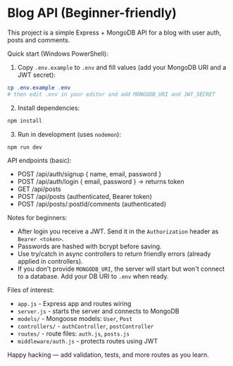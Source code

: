 # Blog API (Beginner-friendly)

This project is a simple Express + MongoDB API for a blog with user auth, posts and comments.

Quick start (Windows PowerShell):

1. Copy `.env.example` to `.env` and fill values (add your MongoDB URI and a JWT secret):

```powershell
cp .env.example .env
# then edit .env in your editor and add MONGODB_URI and JWT_SECRET
```

2. Install dependencies:

```powershell
npm install
```

3. Run in development (uses `nodemon`):

```powershell
npm run dev
```

API endpoints (basic):

- POST /api/auth/signup  { name, email, password }
- POST /api/auth/login   { email, password } -> returns token
- GET  /api/posts
- POST /api/posts        (authenticated, Bearer token)
- POST /api/posts/:postId/comments  (authenticated)

Notes for beginners:

- After login you receive a JWT. Send it in the `Authorization` header as `Bearer <token>`.
- Passwords are hashed with bcrypt before saving.
- Use try/catch in async controllers to return friendly errors (already applied in controllers).
- If you don't provide `MONGODB_URI`, the server will start but won't connect to a database. Add your DB URI to `.env` when ready.

Files of interest:

- `app.js` - Express app and routes wiring
- `server.js` - starts the server and connects to MongoDB
- `models/` - Mongoose models: `User`, `Post`
- `controllers/` - `authController`, `postController`
- `routes/` - route files: `auth.js`, `posts.js`
- `middleware/auth.js` - protects routes using JWT

Happy hacking — add validation, tests, and more routes as you learn.


